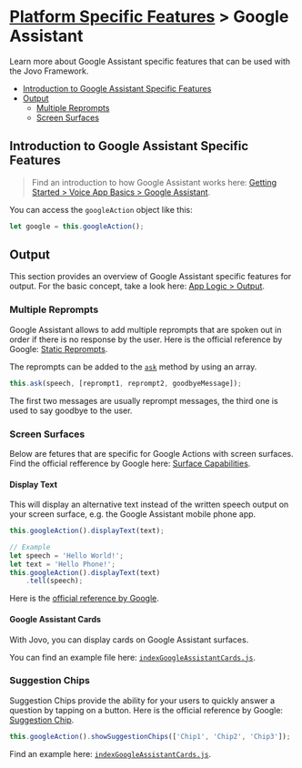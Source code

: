 # [Platform Specific Features](../) > Google Assistant

Learn more about Google Assistant specific features that can be used with the Jovo Framework.

* [Introduction to Google Assistant Specific Features](#introduction-to-google-assistant-specific-features)
* [Output](#output)
  * [Multiple Reprompts](#multiple-reprompts)
  * [Screen Surfaces](#screen-surfaces)


## Introduction to Google Assistant Specific Features

> Find an introduction to how Google Assistant works here: [Getting Started > Voice App Basics > Google Assistant](../01_getting-started/voice-app-basics.md/#google-assistant).

You can access the `googleAction` object like this:

```javascript
let google = this.googleAction();
```


## Output

This section provides an overview of Google Assistant specific features for output. For the basic concept, take a look here: [App Logic > Output](../04_app-logic/03_output). 

### Multiple Reprompts

Google Assistant allows to add multiple reprompts that are spoken out in order if there is no response by the user. Here is the official reference by Google: [Static Reprompts](https://developers.google.com/actions/assistant/reprompts#static_reprompts).

The reprompts can be added to the [`ask`](../04_app-logic/03_output#ask) method by using an array.

```javascript
this.ask(speech, [reprompt1, reprompt2, goodbyeMessage]);
```

The first two messages are usually reprompt messages, the third one is used to say goodbye to the user.

### Screen Surfaces

Below are fetures that are specific for Google Actions with screen surfaces. Find the official refference by Google here: [Surface Capabilities](https://developers.google.com/actions/assistant/surface-capabilities).


#### Display Text

This will display an alternative text instead of the written speech output on your screen surface, e.g. the Google Assistant mobile phone app.

```javascript
this.googleAction().displayText(text);

// Example
let speech = 'Hello World!';
let text = 'Hello Phone!';
this.googleAction().displayText(text)
    .tell(speech);
```

Here is the [official reference by Google](https://developers.google.com/actions/assistant/responses).

#### Google Assistant Cards

With Jovo, you can display cards on Google Assistant surfaces. 

You can find an example file here: [`indexGoogleAssistantCards.js`](.../examples/google_action_specific/indexGoogleAssistantCards.js).


### Suggestion Chips

Suggestion Chips provide the ability for your users to quickly answer a question by tapping on a button. Here is the official reference by Google: [Suggestion Chip](https://developers.google.com/actions/assistant/responses#suggestion-chip).

```javascript
this.googleAction().showSuggestionChips(['Chip1', 'Chip2', 'Chip3']);
```

Find an example here: [`indexGoogleAssistantCards.js`](.../examples/google_action_specific/indexGoogleAssistantCards.js).
